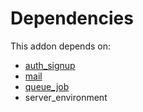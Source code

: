 # Dependencies

This addon depends on:

- [auth_signup](https://github.com/bringout/oca-ocb-security)
- [mail](https://github.com/bringout/oca-ocb-core)
- [queue_job](https://github.com/bringout/oca-technical)
- server_environment
